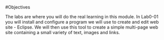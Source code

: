 #Objectives

The labs are where you will do the real learning in this module. In Lab0-01 you will install and configure a program we will use to create and edit web site - Eclipse. We will then use this tool to create a simple multi-page web site containing a small variety of text, images and links.
